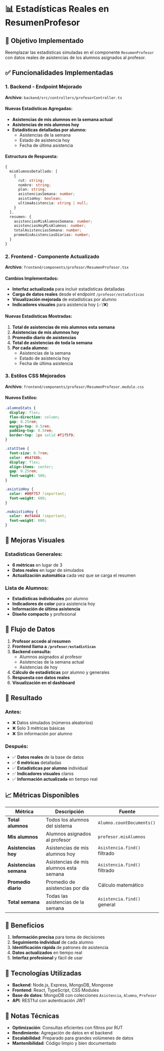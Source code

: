 # 📊 Estadísticas Reales en ResumenProfesor

## 🎯 **Objetivo Implementado**

Reemplazar las estadísticas simuladas en el componente `ResumenProfesor` con datos reales de asistencias de los alumnos asignados al profesor.

## ✅ **Funcionalidades Implementadas**

### **1. Backend - Endpoint Mejorado**
**Archivo**: `backend/src/controllers/profesorController.ts`

#### **Nuevas Estadísticas Agregadas:**
- **Asistencias de mis alumnos en la semana actual**
- **Asistencias de mis alumnos hoy**
- **Estadísticas detalladas por alumno:**
  - Asistencias de la semana
  - Estado de asistencia hoy
  - Fecha de última asistencia

#### **Estructura de Respuesta:**
```typescript
{
  misAlumnosDetallado: [
    {
      rut: string;
      nombre: string;
      plan: string;
      asistenciasSemana: number;
      asistioHoy: boolean;
      ultimaAsistencia: string | null;
    }
  ],
  resumen: {
    asistenciasMisAlumnosSemana: number;
    asistenciasHoyMisAlumnos: number;
    totalAsistenciasSemana: number;
    promedioAsistenciasDiarias: number;
  }
}
```

### **2. Frontend - Componente Actualizado**
**Archivo**: `frontend/components/profesor/ResumenProfesor.tsx`

#### **Cambios Implementados:**
- **Interfaz actualizada** para incluir estadísticas detalladas
- **Carga de datos reales** desde el endpoint `/profesor/estadisticas`
- **Visualización mejorada** de estadísticas por alumno
- **Indicadores visuales** para asistencia hoy (✅/❌)

#### **Nuevas Estadísticas Mostradas:**
1. **Total de asistencias de mis alumnos esta semana**
2. **Asistencias de mis alumnos hoy**
3. **Promedio diario de asistencias**
4. **Total de asistencias de toda la semana**
5. **Por cada alumno:**
   - Asistencias de la semana
   - Estado de asistencia hoy
   - Fecha de última asistencia

### **3. Estilos CSS Mejorados**
**Archivo**: `frontend/components/profesor/ResumenProfesor.module.css`

#### **Nuevos Estilos:**
```css
.alumnoStats {
  display: flex;
  flex-direction: column;
  gap: 0.25rem;
  margin-top: 0.5rem;
  padding-top: 0.5rem;
  border-top: 1px solid #f1f5f9;
}

.statItem {
  font-size: 0.7rem;
  color: #64748b;
  display: flex;
  align-items: center;
  gap: 0.25rem;
  font-weight: 500;
}

.asistioHoy {
  color: #00F757 !important;
  font-weight: 600;
}

.noAsistioHoy {
  color: #ef4444 !important;
  font-weight: 600;
}
```

## 🎨 **Mejoras Visuales**

### **Estadísticas Generales:**
- **6 métricas** en lugar de 3
- **Datos reales** en lugar de simulados
- **Actualización automática** cada vez que se carga el resumen

### **Lista de Alumnos:**
- **Estadísticas individuales** por alumno
- **Indicadores de color** para asistencia hoy
- **Información de última asistencia**
- **Diseño compacto** y profesional

## 🔄 **Flujo de Datos**

1. **Profesor accede al resumen**
2. **Frontend llama a `/profesor/estadisticas`**
3. **Backend consulta:**
   - Alumnos asignados al profesor
   - Asistencias de la semana actual
   - Asistencias de hoy
4. **Cálculo de estadísticas** por alumno y generales
5. **Respuesta con datos reales**
6. **Visualización en el dashboard**

## 🚀 **Resultado**

### **Antes:**
- ❌ Datos simulados (números aleatorios)
- ❌ Solo 3 métricas básicas
- ❌ Sin información por alumno

### **Después:**
- ✅ **Datos reales** de la base de datos
- ✅ **6 métricas** detalladas
- ✅ **Estadísticas por alumno** individual
- ✅ **Indicadores visuales** claros
- ✅ **Información actualizada** en tiempo real

## 📈 **Métricas Disponibles**

| Métrica | Descripción | Fuente |
|---------|-------------|---------|
| **Total alumnos** | Todos los alumnos del sistema | `Alumno.countDocuments()` |
| **Mis alumnos** | Alumnos asignados al profesor | `profesor.misAlumnos` |
| **Asistencias hoy** | Asistencias de mis alumnos hoy | `Asistencia.find()` filtrado |
| **Asistencias semana** | Asistencias de mis alumnos esta semana | `Asistencia.find()` filtrado |
| **Promedio diario** | Promedio de asistencias por día | Cálculo matemático |
| **Total semana** | Todas las asistencias de la semana | `Asistencia.find()` general |

## 🎯 **Beneficios**

1. **Información precisa** para toma de decisiones
2. **Seguimiento individual** de cada alumno
3. **Identificación rápida** de patrones de asistencia
4. **Datos actualizados** en tiempo real
5. **Interfaz profesional** y fácil de usar

## 🔧 **Tecnologías Utilizadas**

- **Backend**: Node.js, Express, MongoDB, Mongoose
- **Frontend**: React, TypeScript, CSS Modules
- **Base de datos**: MongoDB con colecciones `Asistencia`, `Alumno`, `Profesor`
- **API**: RESTful con autenticación JWT

## 📝 **Notas Técnicas**

- **Optimización**: Consultas eficientes con filtros por RUT
- **Rendimiento**: Agregación de datos en el backend
- **Escalabilidad**: Preparado para grandes volúmenes de datos
- **Mantenibilidad**: Código limpio y bien documentado
